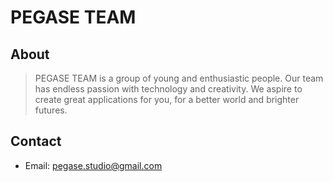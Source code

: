 PEGASE TEAM
============

## About

> PEGASE TEAM is a group of young and enthusiastic people. Our team has endless passion with technology and creativity. We aspire to create great applications for you, for a better world and brighter futures.

## Contact  
* Email: pegase.studio@gmail.com
